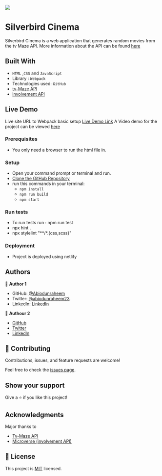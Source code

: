 ![](https://img.shields.io/badge/Microverse-blueviolet)

# Silverbird Cinema
Silverbird Cinema is a web application that generates random movies from the tv Maze API. More information about the API can be found [here](https://www.tvmaze.com/api)


## Built With

- `HTML` ,`CSS` and `JavaScript`
- Library : `Webpack`
- Technologies used: `GitHub`
- [tv-Maze API](https://www.tvmaze.com/api)                                                                                       
- [involvement API](https://www.notion.so/microverse/Involvement-API-869e60b5ad104603aa6db59e08150270)                                                                                                                         

## Live Demo
Live site URL to Webpack basic setup
[Live Demo Link](https://abiodunraheem.github.io/Silverbird-Cinemas/)
A Video demo for the project can be viewed [here](https://drive.google.com/file/d/1dNNO4yfvoMAX6tVLwnhNezNZtOTVSYLG/view?usp=sharing)                    

### Prerequisites

- You only need a browser to run the html file in.

### Setup

- Open your command prompt or terminal and run.
- [Clone the GitHub Repository](https://github.com/Abiodunraheem/Silverbird-Cinemas.git)
- run this commands in your terminal:
     - `npm install`
     - `npm run build`
     - `npm start`
                                                                                                                                    
### Run tests

- To run tests run : npm run test
- npx hint .
- npx stylelint "**/*.{css,scss}"    

### Deployment

- Project is deployed using netlify

## Authors

👤 **Author 1**

- GitHub: [@Abiodunraheem](https://github.com/Abiodunraheem)
- Twitter: [@abiodunraheem23](https://twitter.com/abiodunraheem23)
- LinkedIn: [LinkedIn](https://www.linkedin.com/in/abiodun-raheem-908b33154)

👤 **Authour 2**

- [GitHub](https://github.com/GOlivierNation)
- [Twitter](https://twitter.com/Golivier_Nation)
- [LinkedIn](https://www.linkedin.com/in/olivier-gasominali-866962108/)

## 🤝 Contributing

Contributions, issues, and feature requests are welcome!

Feel free to check the [issues page](https://github.com/abiodunraheem/Silverbird-Cinemas/issues).

## Show your support

Give a ⭐️ if you like this project!

## Acknowledgments
Major thanks to 
- [Tv-Maze API](https://www.tvmaze.com/api)                                                                                       
- [Microverse (involvement API)](https://www.notion.so/microverse/Involvement-API-869e60b5ad104603aa6db59e08150270)   


## 📝 License

This project is [MIT](./MIT.md) licensed.
